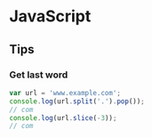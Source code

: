 # JavaScript

## Tips

### Get last word

```javascript
var url = 'www.example.com';
console.log(url.split('.').pop());
// com
console.log(url.slice(-3));
// com
```
